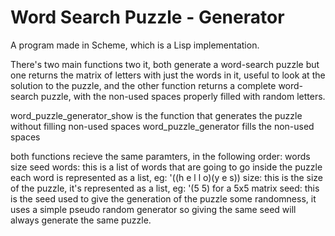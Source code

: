 # Word Search Puzzle - Generator

A program made in Scheme, which is a Lisp implementation.

There's two main functions two it, both generate a word-search puzzle but one returns
the matrix of letters with just the words in it, useful to look at the solution to the puzzle,
and the other function returns a complete word-search puzzle, with the non-used spaces properly
filled with random letters.

word_puzzle_generator_show is the function that generates the puzzle without filling non-used spaces
word_puzzle_generator fills the non-used spaces

both functions recieve the same paramters, in the following order:
words size seed
words: this is a list of words that are going to go inside the puzzle
        each word is represented as a list, eg: '((h e  l l o)(y e s))
size: this is the size of the puzzle, it's represented as a list, eg: '(5 5) for a 5x5 matrix
seed: this is the seed used to give the generation of the puzzle some randomness,
       it uses a simple pseudo random generator so giving the same seed will always generate
       the same puzzle.
       
       
